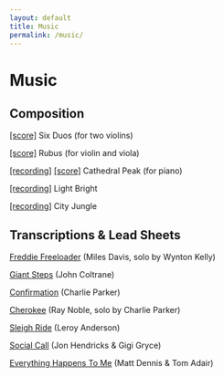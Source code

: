 ```yaml
---
layout: default
title: Music
permalink: /music/
---
```


# Music

## Composition

<a href="https://amahadevan99.github.io/files/website_music/violin_duos_all.pdf"> [score]</a> Six Duos (for two violins)

<a href="https://amahadevan99.github.io/files/website_music/rubus_violin_viola.pdf"> [score]</a> Rubus (for violin and viola)

<a href="https://www.youtube.com/watch?v=UhhYJ2zSoyw"> [recording]</a> <a href="https://amahadevan99.github.io/files/website_music/cathedral_peak_full.pdf"> [score]</a> Cathedral Peak (for piano)

<a href="https://www.youtube.com/watch?v=EyAY5vU0z98"> [recording]</a> Light Bright

<a href="https://www.youtube.com/watch?v=HJV9wWiDl7w"> [recording]</a> City Jungle

## Transcriptions & Lead Sheets

<a href="https://amahadevan99.github.io/files/website_music/freddie_freeloader.pdf"> Freddie Freeloader</a> (Miles Davis, solo by Wynton Kelly)

<a href="https://amahadevan99.github.io/files/website_music/giant_steps.pdf"> Giant Steps</a> (John Coltrane)

<a href="https://amahadevan99.github.io/files/website_music/confirmation.pdf"> Confirmation</a> (Charlie Parker)

<a href="https://amahadevan99.github.io/files/website_music/cherokee.pdf"> Cherokee</a> (Ray Noble, solo by Charlie Parker)

<a href="https://amahadevan99.github.io/files/website_music/sleigh_ride.pdf"> Sleigh Ride</a> (Leroy Anderson)

<a href="https://amahadevan99.github.io/files/website_music/social_call.pdf"> Social Call</a> (Jon Hendricks & Gigi Gryce)

<a href="https://amahadevan99.github.io/files/website_music/everything_happens_to_me.pdf"> Everything Happens To Me</a> (Matt Dennis & Tom Adair)
